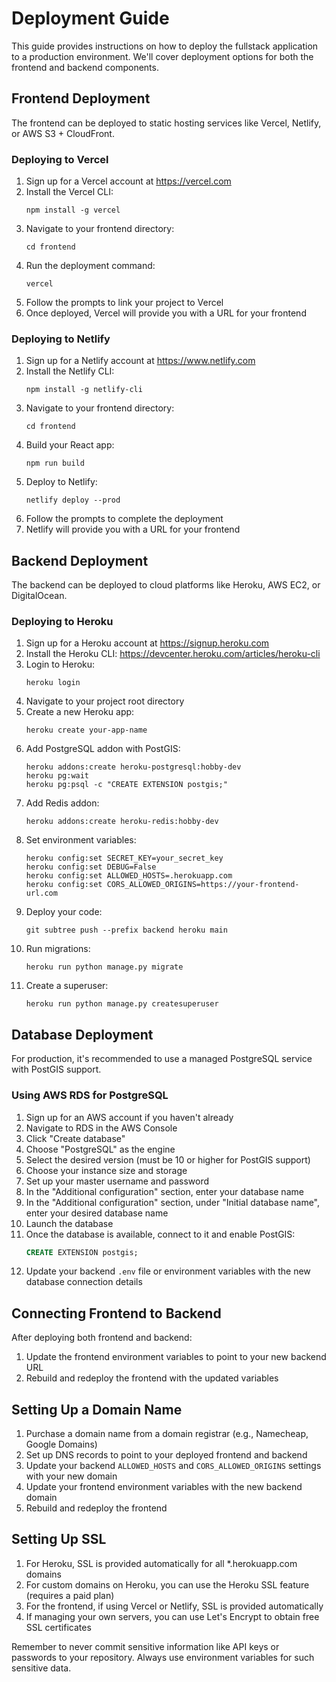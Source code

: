 # Deployment Guide

This guide provides instructions on how to deploy the fullstack application to a production environment. We'll cover deployment options for both the frontend and backend components.

## Frontend Deployment

The frontend can be deployed to static hosting services like Vercel, Netlify, or AWS S3 + CloudFront.

### Deploying to Vercel

1. Sign up for a Vercel account at https://vercel.com
2. Install the Vercel CLI:
   ```
   npm install -g vercel
   ```
3. Navigate to your frontend directory:
   ```
   cd frontend
   ```
4. Run the deployment command:
   ```
   vercel
   ```
5. Follow the prompts to link your project to Vercel
6. Once deployed, Vercel will provide you with a URL for your frontend

### Deploying to Netlify

1. Sign up for a Netlify account at https://www.netlify.com
2. Install the Netlify CLI:
   ```
   npm install -g netlify-cli
   ```
3. Navigate to your frontend directory:
   ```
   cd frontend
   ```
4. Build your React app:
   ```
   npm run build
   ```
5. Deploy to Netlify:
   ```
   netlify deploy --prod
   ```
6. Follow the prompts to complete the deployment
7. Netlify will provide you with a URL for your frontend

## Backend Deployment

The backend can be deployed to cloud platforms like Heroku, AWS EC2, or DigitalOcean.

### Deploying to Heroku

1. Sign up for a Heroku account at https://signup.heroku.com
2. Install the Heroku CLI: https://devcenter.heroku.com/articles/heroku-cli
3. Login to Heroku:
   ```
   heroku login
   ```
4. Navigate to your project root directory
5. Create a new Heroku app:
   ```
   heroku create your-app-name
   ```
6. Add PostgreSQL addon with PostGIS:
   ```
   heroku addons:create heroku-postgresql:hobby-dev
   heroku pg:wait
   heroku pg:psql -c "CREATE EXTENSION postgis;"
   ```
7. Add Redis addon:
   ```
   heroku addons:create heroku-redis:hobby-dev
   ```
8. Set environment variables:
   ```
   heroku config:set SECRET_KEY=your_secret_key
   heroku config:set DEBUG=False
   heroku config:set ALLOWED_HOSTS=.herokuapp.com
   heroku config:set CORS_ALLOWED_ORIGINS=https://your-frontend-url.com
   ```
9. Deploy your code:
   ```
   git subtree push --prefix backend heroku main
   ```
10. Run migrations:
    ```
    heroku run python manage.py migrate
    ```
11. Create a superuser:
    ```
    heroku run python manage.py createsuperuser
    ```

## Database Deployment

For production, it's recommended to use a managed PostgreSQL service with PostGIS support.

### Using AWS RDS for PostgreSQL

1. Sign up for an AWS account if you haven't already
2. Navigate to RDS in the AWS Console
3. Click "Create database"
4. Choose "PostgreSQL" as the engine
5. Select the desired version (must be 10 or higher for PostGIS support)
6. Choose your instance size and storage
7. Set up your master username and password
8. In the "Additional configuration" section, enter your database name
9. In the "Additional configuration" section, under "Initial database name", enter your desired database name
10. Launch the database
11. Once the database is available, connect to it and enable PostGIS:
    ```sql
    CREATE EXTENSION postgis;
    ```
12. Update your backend `.env` file or environment variables with the new database connection details

## Connecting Frontend to Backend

After deploying both frontend and backend:

1. Update the frontend environment variables to point to your new backend URL
2. Rebuild and redeploy the frontend with the updated variables

## Setting Up a Domain Name

1. Purchase a domain name from a domain registrar (e.g., Namecheap, Google Domains)
2. Set up DNS records to point to your deployed frontend and backend
3. Update your backend `ALLOWED_HOSTS` and `CORS_ALLOWED_ORIGINS` settings with your new domain
4. Update your frontend environment variables with the new backend domain
5. Rebuild and redeploy the frontend

## Setting Up SSL

1. For Heroku, SSL is provided automatically for all *.herokuapp.com domains
2. For custom domains on Heroku, you can use the Heroku SSL feature (requires a paid plan)
3. For the frontend, if using Vercel or Netlify, SSL is provided automatically
4. If managing your own servers, you can use Let's Encrypt to obtain free SSL certificates

Remember to never commit sensitive information like API keys or passwords to your repository. Always use environment variables for such sensitive data.